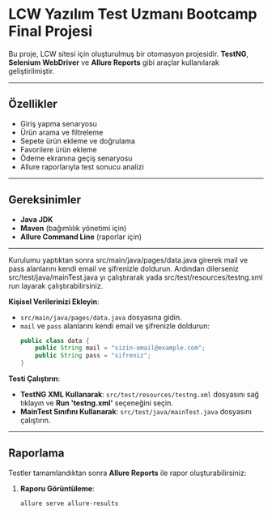 # LCW Yazılım Test Uzmanı Bootcamp Final Projesi

Bu proje, LCW sitesi için oluşturulmuş bir otomasyon projesidir. **TestNG**, **Selenium WebDriver** ve **Allure Reports** gibi araçlar kullanılarak geliştirilmiştir.

---

## Özellikler
- Giriş yapma senaryosu
- Ürün arama ve filtreleme
- Sepete ürün ekleme ve doğrulama
- Favorilere ürün ekleme
- Ödeme ekranına geçiş senaryosu
- Allure raporlarıyla test sonucu analizi

---

## Gereksinimler
- **Java JDK**
- **Maven** (bağımlılık yönetimi için)
- **Allure Command Line** (raporlar için)

---
Kurulumu yaptıktan sonra src/main/java/pages/data.java girerek mail ve pass alanlarını kendi email ve şifrenizle doldurun. 
Ardından dilerseniz src/test/java/mainTest.java yı çalıştırarak yada src/test/resources/testng.xml run layarak çalıştırabilirsiniz.

**Kişisel Verilerinizi Ekleyin**:
   - `src/main/java/pages/data.java` dosyasına gidin.
   - `mail` ve `pass` alanlarını kendi email ve şifrenizle doldurun:
     ```java
     public class data {
         public String mail = "sizin-email@example.com";
         public String pass = "sifreniz";
     }

**Testi Çalıştırın**:
   - **TestNG XML Kullanarak**:
     `src/test/resources/testng.xml` dosyasını sağ tıklayın ve **Run 'testng.xml'** seçeneğini seçin.
   - **MainTest Sınıfını Kullanarak**:
     `src/test/java/mainTest.java` dosyasını çalıştırın.

---

## Raporlama
Testler tamamlandıktan sonra **Allure Reports** ile rapor oluşturabilirsiniz:

1. **Raporu Görüntüleme**:
   ```bash
   allure serve allure-results
   ```
